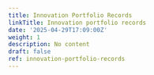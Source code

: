 ```yaml
---
title: Innovation Portfolio Records
linkTitle: Innovation portfolio records
date: '2025-04-29T17:09:00Z'
weight: 1
description: No content
draft: false
ref: innovation-portfolio-records
---
```


